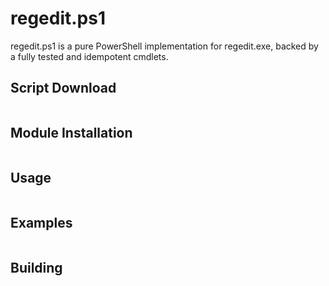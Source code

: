 # regedit.ps1

regedit.ps1 is a pure PowerShell implementation for regedit.exe, backed by a fully tested and idempotent cmdlets.

## Script Download

```powershell
```

## Module Installation

```powershell
```

## Usage

```powershell
```

## Examples

```powershell
```

## Building

```powershell
```
